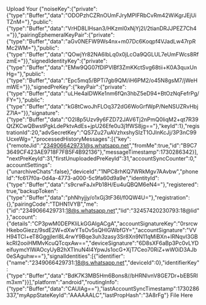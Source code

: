 Upload Your {"noiseKey":{"private":{"type":"Buffer","data":"ODOPzhCZRnOUmFJryMPIFRbCvRm42WiKgrJEjUiTZnM="},"public":{"type":"Buffer","data":"VrHD8LlHsan3/HKzml0xNjYj2I/2tianDRJJPEZ7Ch4="}},"pairingEphemeralKeyPair":{"private":{"type":"Buffer","data":"aGv0NEFW9Ws4nx+m07Dc6Koqpf4VJadLw47rpRMc2WM="},"public":{"type":"Buffer","data":"QOwjYr82NA6lbLq0x0jLcOa9QGLUL7eUmFWcs8RfzmE="}},"signedIdentityKey":{"private":{"type":"Buffer","data":"EMw9QG07fDlPVlBf3ZmKKctSvg68tii+K0A3quxUnHg="},"public":{"type":"Buffer","data":"Epc5mq5/BPTi7gb9QM/iH6PM2/o45N8gsM7/jWeHmWE="}},"signedPreKey":{"keyPair":{"private":{"type":"Buffer","data":"uLHe4aIDWKe1nm6fQn3hbZ5eD94+BtOzNqFefrPg/FY="},"public":{"type":"Buffer","data":"kG8tCwoJhFLOq372dG6WoGrfWpP/NeNSUZRvHbjZ7lA="}},"signature":{"type":"Buffer","data":"O2I8p5Uzv9y6FZD72JAV6Tj2nPmQ0liqM2+qt7R39QtZKCwQBwstPgkLdePktvAdEs+jpU26Efe0u3j1fWS8jg=="},"keyId":1},"registrationId":20,"advSecretKey":"QS7Zu27uAVzhxshySIzT1OJlnKcJj/3P3nC99UcxeWg=","processedHistoryMessages":[{"key":{"remoteJid":"2349066429731@s.whatsapp.net","fromMe":true,"id":"B9C73649CF423AE9718F7FB5F4B92136"},"messageTimestamp":1730286342}],"nextPreKeyId":31,"firstUnuploadedPreKeyId":31,"accountSyncCounter":0,"accountSettings":{"unarchiveChats":false},"deviceId":"1NPC8rhKQ7WRkMgv7AAvbw","phoneId":"fc617f0a-0d4a-4773-a000-5c9fa60d9a9e","identityId":{"type":"Buffer","data":"s9crwFaJxPb18H/Eu4uQBQM6eN4="},"registered":true,"backupToken":{"type":"Buffer","data":"phNhyjjy/o1xGj3tF36l/f0QW4U="},"registration":{},"pairingCode":"TDHN1VYB","me":{"id":"2349066429731:18@s.whatsapp.net","lid":"32457420230793:18@lid"},"account":{"details":"CP3pwM0DEPKliLkGGAIgACgA","accountSignatureKey":"0rsrcwHkeboGiezz/9sdE2W+dXwYTsOv5sQHlGWbfGY=","accountSignature":"VVH94TCI+eT8Gggjlerl8L4rwY9Bqe3uh3zasy3Sr8Xn9N11qMiBXn+lRNqvI3GBkcRI2ooiHMMvKcuQTcqxAw==","deviceSignature":"6D8sXF6aBp3Pc0vLYDeifuymcYlWAOcyUyB2hXTlnuN4l4YpwJs1ocG+XjT7Ceo70RiZ+wW0iD3AJb0eSAguhw=="},"signalIdentities":[{"identifier":{"name":"2349066429731:18@s.whatsapp.net","deviceId":0},"identifierKey":{"type":"Buffer","data":"BdK7K3MB5Hm6Bons8//bHRNlvnV8GE7Dr+bEB5Rlm3xm"}}],"platform":"android","routingInfo":{"type":"Buffer","data":"CAUIAg=="},"lastAccountSyncTimestamp":1730286337,"myAppStateKeyId":"AAAAAALC","lastPropHash":"3A8rFg"} File Here
